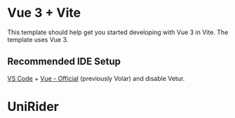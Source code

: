 # Vue 3 + Vite
This template should help get you started developing with Vue 3 in Vite. The template uses Vue 3.

## Recommended IDE Setup
[VS Code](https://code.visualstudio.com/) + [Vue - Official](https://marketplace.visualstudio.com/items?itemName=Vue.volar) (previously Volar) and disable Vetur.

# UniRider
